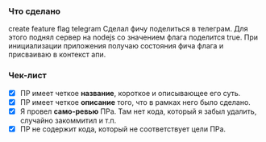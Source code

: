 ### Что сделано

create feature flag telegram
Сделал фичу поделиться в телеграм. Для этого поднял сервер на nodejs со значением флага поделится true.
При инициализации приложения получаю состояния фича флага и присваиваю в контекст апи.

### Чек-лист

- [x] ПР имеет четкое **название**, короткое и описывающее его суть.
- [x] ПР имеет четкое **описание** того, что в рамках него было сделано.
- [x] Я провел **само-ревью** ПРа. Там нет кода, который я забыл удалить, случайно закоммитил и т.п.
- [x] ПР не содержит кода, который не соответствует цели ПРа.
